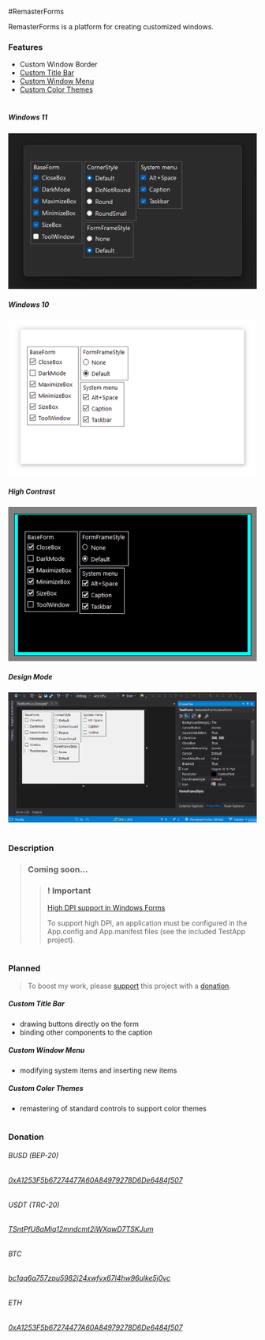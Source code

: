 
#RemasterForms 

RemasterForms is a platform for creating customized windows.

### Features
* Custom Window Border
* [Custom Title Bar](#planned)
* [Custom Window Menu](#planned)
* [Custom Color Themes](#planned)

#
##### Windows 11
![](Description/Windows11.gif)

##### Windows 10
![](Description/Windows10.gif)

##### High Contrast
![](Description/HighContrast.gif)

##### Design Mode
![](Description/DesignMode.gif)

#
### Description
>### Coming soon...  
>>### ! Important
>> [High DPI support in Windows Forms](https://learn.microsoft.com/en-us/dotnet/desktop/winforms/high-dpi-support-in-windows-forms?view=netframeworkdesktop-4.8)
>>
>> To support high DPI, an application must be configured in the App.config and App.manifest files (see the included TestApp project).  

#
### Planned
> To boost my work, please [support](#donation) this project with a [donation](#donation).

##### Custom Title Bar
* drawing buttons directly on the form
* binding other components to the caption

##### Custom Window Menu
* modifying system items and inserting new items

##### Custom Color Themes
* remastering of standard controls to support color themes

#
### Donation  
  
###### BUSD (BEP-20)
###### [0xA1253F5b67274477A60A84979278D6De6484f507](https://link.trustwallet.com/send?coin=20000714&address=0xA1253F5b67274477A60A84979278D6De6484f507&token_id=0xe9e7CEA3DedcA5984780Bafc599bD69ADd087D56)  

###### USDT (TRC-20)
###### [TSntPfU8aMiq12mndcmt2iWXqwD7TSKJum](https://link.trustwallet.com/send?coin=195&address=TSntPfU8aMiq12mndcmt2iWXqwD7TSKJum&token_id=TR7NHqjeKQxGTCi8q8ZY4pL8otSzgjLj6t)  

###### BTC
###### [bc1qq6a757zpu5982j24xwfvx67l4hw96ulke5j0vc](https://link.trustwallet.com/send?coin=0&address=bc1qq6a757zpu5982j24xwfvx67l4hw96ulke5j0vc)  

###### ETH
###### [0xA1253F5b67274477A60A84979278D6De6484f507](https://link.trustwallet.com/send?coin=60&address=0xA1253F5b67274477A60A84979278D6De6484f507)  
